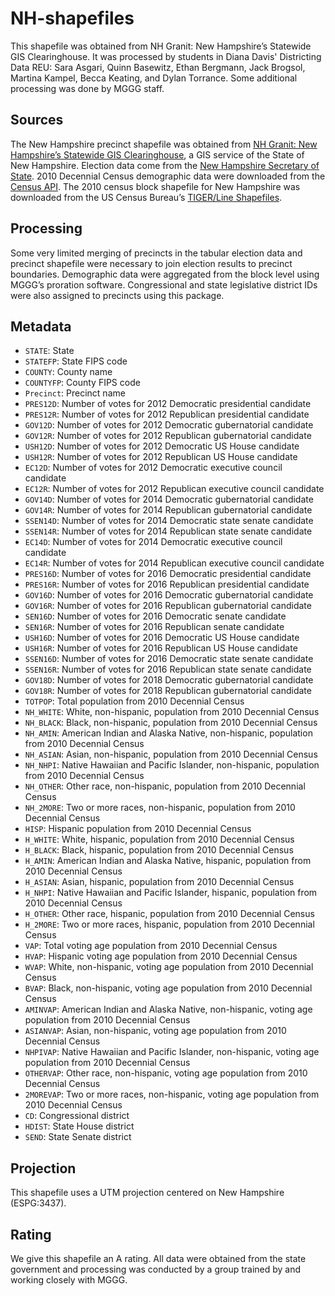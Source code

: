 # NH-shapefiles
This shapefile was obtained from NH Granit: New Hampshire’s Statewide GIS Clearinghouse. It was processed by students in Diana Davis' Districting Data REU: Sara Asgari, Quinn Basewitz, Ethan Bergmann, Jack Brogsol, Martina Kampel, Becca Keating, and Dylan Torrance. Some additional processing was done by MGGG staff.

## Sources
The New Hampshire precinct shapefile was obtained from [NH Granit: New Hampshire’s Statewide GIS Clearinghouse](www.granit.unh.edu/data/downloadfreedata/downloaddata.html), a GIS service of the State of New Hampshire. Election data come from the [New Hampshire Secretary of State](https://sos.nh.gov/elections/elections/election-results/). 2010 Decennial Census demographic data were downloaded from the [Census API](https://api.census.gov/data/2010/dec/sf1). The 2010 census block shapefile for New Hampshire was downloaded from the US Census Bureau’s [TIGER/Line Shapefiles](https://www.census.gov/geographies/mapping-files/time-series/geo/tiger-line-file.html).


## Processing
Some very limited merging of precincts in the tabular election data and precinct shapefile were necessary to join election results to precinct boundaries. Demographic data were aggregated from the block level using MGGG’s proration software. Congressional and state legislative district IDs were also assigned to precincts using this package.


## Metadata
* `STATE`: State
* `STATEFP`: State FIPS code
* `COUNTY`: County name
* `COUNTYFP`: County FIPS code
* `Precinct`: Precinct name
* `PRES12D`: Number of votes for 2012 Democratic presidential candidate
* `PRES12R`: Number of votes for 2012 Republican presidential candidate
* `GOV12D`: Number of votes for 2012 Democratic gubernatorial candidate
* `GOV12R`: Number of votes for 2012 Republican gubernatorial candidate
*	`USH12D`: Number of votes for 2012 Democratic US House candidate
*	`USH12R`: Number of votes for 2012 Republican US House candidate
* `EC12D`: Number of votes for 2012 Democratic executive council candidate
* `EC12R`: Number of votes for 2012 Republican executive council candidate
* `GOV14D`: Number of votes for 2014 Democratic gubernatorial candidate
* `GOV14R`: Number of votes for 2014 Republican gubernatorial candidate
* `SSEN14D`: Number of votes for 2014 Democratic state senate candidate
*	`SSEN14R`: Number of votes for 2014 Republican state senate candidate
* `EC14D`: Number of votes for 2014 Democratic executive council candidate
* `EC14R`: Number of votes for 2014 Republican executive council candidate
*	`PRES16D`: Number of votes for 2016 Democratic presidential candidate
*	`PRES16R`: Number of votes for 2016 Republican presidential candidate
* `GOV16D`: Number of votes for 2016 Democratic gubernatorial candidate
* `GOV16R`: Number of votes for 2016 Republican gubernatorial candidate
*	`SEN16D`: Number of votes for 2016 Democratic senate candidate
*	`SEN16R`: Number of votes for 2016 Republican senate candidate
*	`USH16D`: Number of votes for 2016 Democratic US House candidate
*	`USH16R`: Number of votes for 2016 Republican US House candidate
* `SSEN16D`: Number of votes for 2016 Democratic state senate candidate
*	`SSEN16R`: Number of votes for 2016 Republican state senate candidate
* `GOV18D`: Number of votes for 2018 Democratic gubernatorial candidate
* `GOV18R`: Number of votes for 2018 Republican gubernatorial candidate
* `TOTPOP`: Total population from 2010 Decennial Census
* `NH_WHITE`: White, non-hispanic, population from 2010 Decennial Census
* `NH_BLACK`: Black, non-hispanic, population from 2010 Decennial Census
* `NH_AMIN`: American Indian and Alaska Native, non-hispanic, population from 2010 Decennial Census
* `NH_ASIAN`: Asian, non-hispanic, population from 2010 Decennial Census
* `NH_NHPI`: Native Hawaiian and Pacific Islander, non-hispanic, population from 2010 Decennial Census
* `NH_OTHER`: Other race, non-hispanic, population from 2010 Decennial Census
* `NH_2MORE`: Two or more races, non-hispanic, population from 2010 Decennial Census
* `HISP`: Hispanic population from 2010 Decennial Census
* `H_WHITE`: White, hispanic, population from 2010 Decennial Census
* `H_BLACK`: Black, hispanic, population from 2010 Decennial Census
* `H_AMIN`: American Indian and Alaska Native, hispanic, population from 2010 Decennial Census
* `H_ASIAN`: Asian, hispanic, population from 2010 Decennial Census
* `H_NHPI`: Native Hawaiian and Pacific Islander, hispanic, population from 2010 Decennial Census
* `H_OTHER`: Other race, hispanic, population from 2010 Decennial Census
* `H_2MORE`: Two or more races, hispanic, population from 2010 Decennial Census
* `VAP`: Total voting age population from 2010 Decennial Census
* `HVAP`: Hispanic voting age population from 2010 Decennial Census
* `WVAP`: White, non-hispanic, voting age population from 2010 Decennial Census
* `BVAP`: Black, non-hispanic, voting age population from 2010 Decennial Census
* `AMINVAP`: American Indian and Alaska Native, non-hispanic, voting age population from 2010 Decennial Census
* `ASIANVAP`: Asian, non-hispanic, voting age population from 2010 Decennial Census
* `NHPIVAP`: Native Hawaiian and Pacific Islander, non-hispanic, voting age population from 2010 Decennial Census
* `OTHERVAP`: Other race, non-hispanic, voting age population from 2010 Decennial Census
* `2MOREVAP`: Two or more races, non-hispanic, voting age population from 2010 Decennial Census
* `CD`: Congressional district
* `HDIST`: State House district
* `SEND`: State Senate district

## Projection
This shapefile uses a UTM projection centered on New Hampshire (ESPG:3437).

## Rating
We give this shapefile an A rating. All data were obtained from the state government and processing was conducted by a group trained by and working closely with MGGG.
